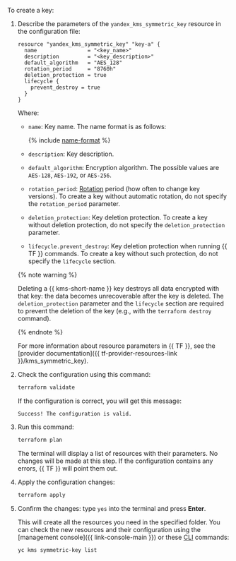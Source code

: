 To create a key:

1. Describe the parameters of the `yandex_kms_symmetric_key` resource in the configuration file:

   ```hcl
   resource "yandex_kms_symmetric_key" "key-a" {
     name                = "<key_name>"
     description         = "<key_description>"
     default_algorithm   = "AES_128"
     rotation_period     = "8760h"
     deletion_protection = true
     lifecycle {
       prevent_destroy = true
     }
   }
   ```

   Where:

   * `name`: Key name. The name format is as follows:

      {% include [name-format](../../_includes/name-format.md) %}

   * `description`: Key description.
   * `default_algorithm`: Encryption algorithm. The possible values are `AES-128`, `AES-192`, or `AES-256`.
   * `rotation_period`: [Rotation](../../kms/concepts/version.md#rotate-key) period (how often to change key versions). To create a key without automatic rotation, do not specify the `rotation_period` parameter.
   * `deletion_protection`: Key deletion protection. To create a key without deletion protection, do not specify the `deletion_protection` parameter.
   * `lifecycle.prevent_destroy`: Key deletion protection when running {{ TF }} commands. To create a key without such protection, do not specify the `lifecycle` section.

   {% note warning %}

   Deleting a {{ kms-short-name }} key destroys all data encrypted with that key: the data becomes unrecoverable after the key is deleted. The `deletion_protection` parameter and the `lifecycle` section are required to prevent the deletion of the key (e.g., with the `terraform destroy` command).

   {% endnote %}

   For more information about resource parameters in {{ TF }}, see the [provider documentation]({{ tf-provider-resources-link }}/kms_symmetric_key).

1. Check the configuration using this command:

   ```bash
   terraform validate
   ```

   If the configuration is correct, you will get this message:

   ```text
   Success! The configuration is valid.
   ```

1. Run this command:

   ```bash
   terraform plan
   ```

   The terminal will display a list of resources with their parameters. No changes will be made at this step. If the configuration contains any errors, {{ TF }} will point them out.

1. Apply the configuration changes:

   ```bash
   terraform apply
   ```

1. Confirm the changes: type `yes` into the terminal and press **Enter**.

   This will create all the resources you need in the specified folder. You can check the new resources and their configuration using the [management console]({{ link-console-main }}) or these [CLI](../../cli/quickstart.md) commands:

   ```bash
   yc kms symmetric-key list
   ```

